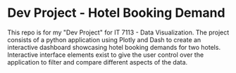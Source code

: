 # Dev Project - Hotel Booking Demand

This repo is for my "Dev Project" for IT 7113 - Data Visualization. The project consists of a python application using Plotly and Dash to create an interactive dashboard showcasing hotel booking demands for two hotels. Interactive interface elements exist to give the user control over the application to filter and compare different aspects of the data.